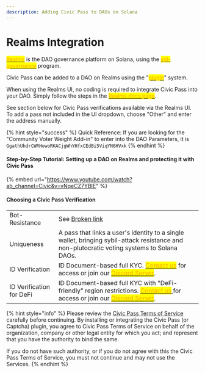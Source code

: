 ```yaml
---
description: Adding Civic Pass to DAOs on Solana
---
```


# Realms Integration

[<mark style="color:orange;">Realms</mark>](https://realms.today) is the DAO governance platform on Solana, using the [<mark style="color:orange;">spl-governance</mark>](https://github.com/solana-labs/solana-program-library/tree/master/governance) program.

Civic Pass can be added to a DAO on Realms using the "[<mark style="color:orange;">plugin</mark>](https://github.com/solana-labs/governance-program-library)" system.

When using the Realms UI, no coding is required to integrate Civic Pass into your DAO. Simply follow the steps in the [<mark style="color:orange;">Realms docs page</mark>](https://docs.realms.today/DAO-Management/creating-DAOs/gated-DAO).

See section below for Civic Pass verifications available via the Realms UI. To add a pass not included in the UI dropdown, choose "Other" and enter the address manually.

{% hint style="success" %}
Quick Reference: If you are looking for the "Community Voter Weight Add-in" to enter into the DAO Parameters, it is `GgathUhdrCWRHowoRKACjgWhYHfxCEdBi5ViqYN6HVxk`
{% endhint %}

#### Step-by-Step Tutorial: Setting up a DAO on Realms and protecting it with Civic Pass

{% embed url="https://www.youtube.com/watch?ab_channel=Civic&v=vNqeCZ7YBIE" %}

#### Choosing a Civic Pass Verification

|                          |                                                                                                                                                                                                                                                                                          |
| ------------------------ | ---------------------------------------------------------------------------------------------------------------------------------------------------------------------------------------------------------------------------------------------------------------------------------------- |
| Bot-Resistance           | See [Broken link](broken-reference "mention")                                                                                                                                                                                                                                            |
| Uniqueness               | A pass that links a user's identity to a single wallet, bringing sybil-attack resistance and non-plutocratic voting systems to Solana DAOs.                                                                                                                                              |
| ID Verification          | ID Document-based full KYC. [<mark style="color:orange;">Contact us</mark>](https://share.hsforms.com/1NvBk0zfyR3aWcMosBxJETQbzn0a) for access or join our [<mark style="color:orange;">Discord Server</mark>](https://discord.gg/8H5Kdtr5Wn).                                           |
| ID Verification for DeFi | ID Document-based full KYC with "DeFi-friendly" region restrictions. [<mark style="color:orange;">Contact us</mark> ](https://share.hsforms.com/1NvBk0zfyR3aWcMosBxJETQbzn0a)for access or join our [<mark style="color:orange;">Discord Server</mark>](https://discord.gg/8H5Kdtr5Wn).  |

{% hint style="info" %}
Please review the [Civic Pass Terms of Service](https://www.civic.com/legal/terms-of-service-civic-pass-v1/) carefully before continuing. By installing or integrating the Civic Pass (or Captcha) plugin, you agree to Civic Pass Terms of Service on behalf of the organization, company or other legal entity for which you act; and represent that you have the authority to bind the same.

If you do not have such authority, or if you do not agree with this the Civic Pass Terms of Service, you must not continue and may not use the Services.
{% endhint %}
